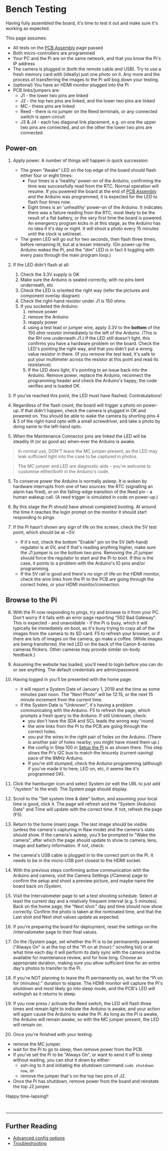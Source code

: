 # Bench Testing

Having fully assembled the board, it's time to test it out and make sure it's working as expected.

This page assumes:
* All tests on the [PCB Assembly](/docs/step5-pcb-assembly.md) page passed
* Both micro-controllers are programmed
* Your PC and the Pi are on the same network, and that you know the Pi's IP address
* The camera is plugged in (both the remote cable _and_ USB). Try to use a fresh memory card with (ideally) just one photo on it. Any more and the process of transferring the images to the Pi will bog down your testing.
* (optional) You have an HDMI monitor plugged into the Pi
* PCB links/jumpers are:
    * J1 - the lower two pins are linked
    * J2 - the top two pins are linked, and the lower two pins are linked
    * MC - these pins are linked
    * Reed - there is no jumper on the Reed terminals, or any connected switch is open-circuit
    * J3 & J4 - each has diagonal link placement, e.g. on one the upper two pins are connected, and on the other the lower two pins are connected.

## Power-on

1. Apply power. A number of things will happen in quick succession:

    * The green "Awake" LED on the top edge of the board should flash either four or eight times:
        * Four times is a 'healthy' power-on of the Arduino, confirming the time was successfully read from the RTC. Normal operation will resume. If you powered the board at the end of [PCB Assembly](/docs/step5-pcb-assembly.md) and the Arduino was programmed, it is expected for the LED to flash four times now.
        * Eight times is an 'unhealthy' power-on of the Arduino. It indicates there was a failure reading from the RTC, most likely to be the result of a flat battery, or the very first time the board is powered. An emergency program kicks in at this stage, as the Arduino has no idea if it's day or night. It will shoot a photo every 15 minutes until the clock is set/reset.
    * The green LED will go out for two seconds, then flash three times, before remaining lit, but at a lesser intensity. (On power-up the Arduino wakes the Pi, and the "dim" LED is in fact it toggling with every pass through the main program loop.)

2. If the LED didn't flash at all:
    1. Check the 3.3V supply is OK
    2. Make sure the Arduino is seated correctly, with no pins bent underneath, etc
    3. Check the LED is oriented the right way (refer the pictures and component overlay diagram)
    4. Check the right-hand resistor under J1 is 150 ohms
    5. If you socketed the Arduino:
         1. remove power
         2. remove the Arduino
         3. reapply power
         4. using a test lead or jumper wire, apply 3.3V to the **bottom** of the 150 ohm resistor immediately to the left of the Arduino. (This is the RH one underneath J1.) If the LED _still_ doesn't light, this confirms you have a hardware problem on the board. Check the LED's pointing the right way, and that you didn't put a wrong value resistor in there. (If you remove the test lead, it's safe to put your multimeter across the resistor at this point and read its resistance).
         5. If the LED _does_ light, it's pointing to an issue back into the Arduino. Remove power, replace the Arduino, reconnect the programming header and check the Arduino's happy, the code verifies and is loaded OK.

3. If you've reached this point, the LED must have flashed. Contratulations!

4. Regardless of the flash count, the board will trigger a photo on power-up. If that didn't happen, check the camera is plugged in OK and powered on. You should be able to wake the camera by shorting pins 4 & 5 of the right-hand opto with a small screwdriver, and take a photo by doing same to the left-hand opto.
    
5. When the Maintenance Connector pins are linked the LED will be steadily lit (or as good as) when-ever the Arduino is awake.

> In normal use, DON'T leave the MC jumper present, as the LED may leak sufficient light into the case to be captured in photos.

> The MC jumper and LED are diagnostic aids - you're welcome to customise either/both in the Arduino's code.

5. To conserve power the Arduino is normally asleep. It is woken by hardware interrupts from one of two sources: the RTC (signalling an alarm has fired), or on the falling-edge transition of the Reed pin - a human wakeup call. (A reed trigger is simulated in code on power-up.)

6. By this stage the Pi should have almost completed booting. At around the time it reaches the login prompt on the monitor it should start responding to pings.

7. If the Pi hasn't shown any sign of life on the screen, check the 5V test point, which should be at ~5V.
    * If it's not, check the bottom "Enable" pin on the 5V (left-hand) regulator is at 0V, and if that's reading anything higher, make sure the J1 jumper is on the bottom two pins. Removing the J1 jumper should force the regulator to start and the Pi to boot. If this is the case, it points to a problem with the Arduino's IO pins and/or programming.
    * If the 5V rail is good and there's no sign of life on the HDMI monitor, check the wire links from the Pi to the PCB are going through the correct holes, or your HDMI monitor/connection.

## Browse to the Pi

8. With the Pi now responding to pings, try and browse to it from your PC. Don't worry if it fails with an error page reporting "502 Bad Gateway". This is expected - and unavoidable - if the Pi is busy, which it will typically be immediately on boot, as it's busy trying to copy all of the images from the camera to its SD card. F5 to refresh your browser, or if there are lots of images on the camera, go make a coffee. (While images are being transferred, the red LED on the back of the Canon 6-series cameras flickers. Other cameras may provide similar on-body feedback.)

9. Assuming the website has loaded, you'll need to login before you can do or see anything. The default credentials are admin/password.

10. Having logged in you'll be presented with the home page:
    * it will report a System Date of January 1, 2019 and the time as some minutes past noon. The "Next Photo" will be 12:15, or the next 15 minute increment from the current time.
    * if the System Date is "Unknown", it's having a problem communicating with the Arduino. F5 to refresh the page, which prompts a fresh query to the Arduino. If still Unknown, check:
        * you don't have the SDA and SCL leads the wrong way 'round.
        * the wire links from the Pi to the PCB are going through the correct holes.
        * you put the wires in the right pair of holes on the Arduino. (There is another pair of holes nearby; you might have mixed them up.)
        * the config in Step 100 in [Setup the Pi](/docs/step1-setup-the-Pi.md#continue-with-the-piarduino-interfacing) is as shown there. This step slows the Pi's I2C bus to match the leisurely (current-saving) pace of the 8MHz Arduino.
        * If you're still stumped, check the Arduino programming (although if you've made it to here, LED on, etc, it seems like it's programmed OK).
        
11. Click the hamburger icon and select System (or edit the URL to just add "/system" to the end). The System page should display.

12. Scroll to the "Set system time & date" button, and assuming your local time is good, click it. The page will refresh and the "System (Arduino) Date" and Time will update with the correct time. If not, refresh the page (F5).

13. Return to the home (main) page. The last image should be visible (unless the camera's capturing in Raw mode) and the camera's stats should show. If the camera's asleep, you'll be prompted to "Wake the camera", after which the page should update to show to camera, lens, image and battery information. If not, check:
   * the camera's USB cable is plugged in to the correct port on the Pi. It needs to be in the micro-USB port closest to the HDMI socket.

14. With the previous steps confirming active communication with the Arduino and camera, visit the Camera Settings (/Camera) page to confirm the setup and shoot a preview picture, and maybe name the board back on /System.

15. Visit the Intervalometer page to set a test shooting schedule. Select at least the current day and a relatively frequent interval (e.g. 5 minutes). Back on the home page, the "Next shot:" day and time should now show correctly. Confirm the photo is taken at the nominated time, and that the Last shot and Next shot values update as expected.

16. If you're preparing the board for deployment, reset the settings on the /intervalometer page to their final values.

17. On the /System page, set whether the Pi is to be permanently powered ("Always On" is at the top of the "Pi on at (hour):" scrolling list) or at what time each day it will perform its daily sync with the camera and be available for maintenance review, and for how long. Choose an appropriate duration, making sure you allow sufficient time for an entire day's photos to transfer to the Pi.

18. If you're NOT planning to leave the Pi permanently on, wait for the "Pi on for (minutes):" duration to elapse. The HDMI monitor will capture the Pi's shutdown and most likely go into sleep mode, and the PCB's LED will extingish as it returns to sleep.

19. If you now press / activate the Reed switch, the LED will flash three times and remain light to indicate the Arduino is awake, and your action will again cause the Arduino to wake the Pi. As long as the Pi is awake, the Arduino will remain awake, so with the MC jumper present, the LED will remain on.

20. Once you're finished with your testing:
   * remove the MC jumper.
   * wait for the Pi to go to sleep, then remove power from the PCB. 
   * If you've set the Pi to be "Always On", or want to send it off to sleep without waiting, you can shut it down by either:
      * ssh-ing to it and initiating the shutdown command `sudo shutdown now`, or 
      * remove the jumper that's on the top two pins of J2.
   * Once the Pi has shutdown, remove power from the board and reinstate the top J2 jumper.

Happy time-lapsing!!

<br>
<hr >


## Further Reading

- [Advanced config options](/docs/advancedConfig.md)
- [Troubleshooting](/docs/troubleshooting.md)

